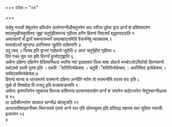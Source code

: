 +++
title = "०४"

+++
 

सन्नेषु नाराशँ सेषूत्तरेण हविर्धान उत्तरेणाग्नीध्रीयमुत्तरेण सदः परीत्य
पूर्वया द्वारा प्राग्वँ शं प्रविश्यापरेण शालामुखीयमुपविश्य जुह्वां
चतुर्गृहीतमाज्यं गृहीत्वा दर्भेण हिरण्यं निष्टर्क्यं
बद्ध्वावदधाति १  
अमात्यानाँ सँ ह्वानँ
समन्वारम्भणँ सम्प्रच्छादनमिति वैसर्जनेषु
व्याख्यातम् २  
वाससोऽन्तँ स्रुग्दण्ड उपनियम्य जुहोति
दाक्षिणानि ३  
उदु त्यम् ॥ चित्रम् इति द्वाभ्यां गार्हपत्ये जुहोति ४
अपरं चतुर्गृहीतं गृहीत्वा ५  
दिवं गच्छ सुवः पत इति हिरण्यँ
हुत्वोद्गृह्णाति ६  
अथैना दक्षिणा दक्षिणेन
वेदिमवस्थिता भवन्ति गवां द्वादशशतं तिला माषा ओदनो मन्थोऽजोऽविर्वासो
हिरण्यमनो रथोऽश्वो हस्ती पुरुष इति । एकवि ँशतिरित्येकेषाम् ।
चतुर्वि ँशतिरित्येकेषाम् । अपरिमिता इत्येकेषाम् ।
सर्ववेदसमित्येकेषाम् ७  
हिरण्यं चाज्यं च
धारयमाणो यजमानो दक्षिणा अभ्यैति रूपेण वो रूपमभ्यैमि वयसा वयः
इति ८  
तुथो वो विश्ववेदा वि भजतु इति मध्यमवक्रामति ९  
अथैनाः
कृष्णाजिनेन व्युत्त्रास्य विभज्य वाविभज्य
वात्यानयत्यग्रेण प्राग्वँ शं जघनेन सदोऽन्तरेण
नेष्टुश्चाग्नीध्रस्य च १०  
ता उदीचीरन्तरेण चात्वालं चाग्नीध्रं
चोत्सृजति ११  
अत्यायतीष्वाहवनीयम-भिमन्त्रयते एतत्ते अग्ने राध एति
सोमच्युतम् इति प्रतिपद्य यज्ञस्य पथा सुविता नयन्तीः
इत्यन्तेन १२  
४
